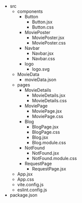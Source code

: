 - src
  - components
    - Button
      - Button.jsx
      - Button.css
    - MoviePoster
      - MoviePoster.jsx
      - MoviePoster.css
    - Navbar
      - Navbar.jsx
      - Navbar.css
    - logo
      - logo.svg
  - MovieData
    - movieData.json
  - pages
    - MovieDetails
      - MovieDetails.jsx
      - MovieDetails.css
    - MoviePage
      - MoviePage.jsx
      - MoviePage.css
    - Blog
      - BlogPage.jsx
      - BlogPage.css
      - Blog.jsx
      - Blog.module.css
    - NotFound
      - NotFound.jsx
      - NotFound.module.css
    - RequestPage
      - RequestPage.jsx
  - App.jsx
  - App.css
  - vite.config.js
  - eslint.config.js
- package.json